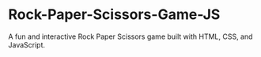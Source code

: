 # Rock-Paper-Scissors-Game-JS
A fun and interactive Rock Paper Scissors game built with HTML, CSS, and JavaScript.
